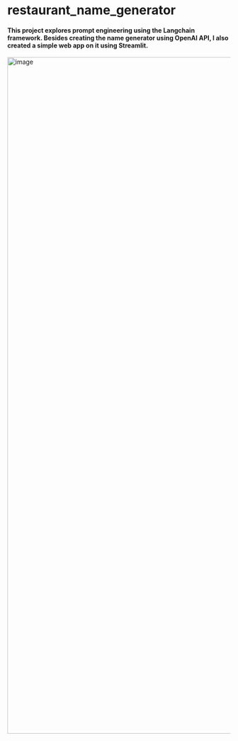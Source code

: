 # restaurant_name_generator

#### This project explores prompt engineering using the Langchain framework. Besides creating the name generator using OpenAI API, I also created a simple web app on it using Streamlit. 

<img width="1525" alt="image" src="https://github.com/lkl2050/restaurant_name_generator/assets/10263993/8707221c-3063-4bbe-9f4d-70b31d732f8e">



